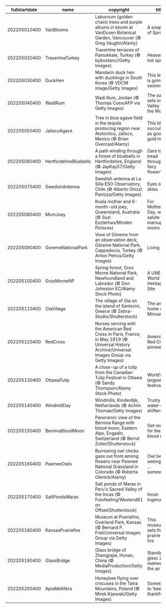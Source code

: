 |fullstartdate|name|copyright|title|image|
|--|--|--|--|--|
202205010400|VanBlooms|Laburnum (golden chain) trees and purple alliums in bloom at VanDusen Botanical Garden, Vancouver (© Greg Vaughn/Alamy)|A snapshot of Spring|![](/en-CA/2022/05/202205010400VanBlooms.jpg)|
202205020400|TravertineTurkey|Travertine terraces of Pamukkale, Turkey (© bybostanci/Getty Images)|Heavenly hot springs|![](/en-CA/2022/05/202205020400TravertineTurkey.jpg)|
202205030400|DuckHen|Mandarin duck hen with ducklings in South Korea (© VDCM image/Getty Images)|This lesson is going swimmingly|![](/en-CA/2022/05/202205030400DuckHen.jpg)|
202205040400|WadiRum|Wadi Rum, Jordan (© Thomas Coex/AFP via Getty Images)|The sun sets on the Valley of the Moon|![](/en-CA/2022/05/202205040400WadiRum.jpg)|
202205050400|JaliscoAgave|Tree in blue agave field in the tequila producing region near Atotonilco, Jalisco, Mexico (© Brian Overcast/Alamy)|This blue succulent is as good as gold here|![](/en-CA/2022/05/202205050400JaliscoAgave.jpg)|
202205060400|HertfordshireBluebells|A path winding through a forest of bluebells in Hertfordshire, England (© JayKay57/Getty Images)|Dare to tread through the fairy flower?|![](/en-CA/2022/05/202205060400HertfordshireBluebells.jpg)|
202205070400|SwedishAntenna|Swedish antenna at La Silla ESO Observatory, Chile (© Alberto Ghizzi Panizza/Getty Images)|Eyes on the skies|![](/en-CA/2022/05/202205070400SwedishAntenna.jpg)|
202205080400|MomJoey|Koala mother and 8-month-old joey, Queensland, Australia (© Suzi Eszterhas/Minden Pictures)|For Mother’s Day, we salute these marsupial moms|![](/en-CA/2022/05/202205080400MomJoey.jpg)|
202205090400|GoremeNationalPark|View of Göreme from an observation deck, Göreme National Park, Cappadocia, Turkey (© Anton Petrus/Getty Images)|Living rock|![](/en-CA/2022/05/202205090400GoremeNationalPark.jpg)|
202205100400|GrosMorneNP|Spring forest, Gros Morne National Park, Newfoundland and Labrador (© Don Johnston EC/Alamy Stock Photo)|A UNESCO World Heritage Site|![](/en-CA/2022/05/202205100400GrosMorneNP.jpg)|
202205110400|OiaVillage|The village of Oia on the island of Santorini, Greece (© Zebra-Studio/Shutterstock)|The ancient home of the Minoans|![](/en-CA/2022/05/202205110400OiaVillage.jpg)|
202205120400|RedCross|Nurses serving with the American Red Cross in Paris, France, in May 1919 (© Universal History Archive/Universal Images Group via Getty Images)|American Red Cross pioneers|![](/en-CA/2022/05/202205120400RedCross.jpg)|
202205130400|OttawaTulip|A close-up of a tulip from the Canadian Tulip Festival in Ottawa (© Sandy Thompson/Alamy Stock Photo)|World’s largest tulip festival|![](/en-CA/2022/05/202205130400OttawaTulip.jpg)|
202205140400|WindmillDay|Windmills, Kinderdijk, Netherlands (© Achim Thomae/Getty Images)|Trusty water-shifters|![](/en-CA/2022/05/202205140400WindmillDay.jpg)|
202205150400|BerninaBloodMoon|Panoramic view of the Bernina Range with blood moon, Eastern Alps, Engadin, Switzerland (© Bernd Zoller/Shutterstock)|Get ready for the blood moon|![](/en-CA/2022/05/202205150400BerninaBloodMoon.jpg)|
202205160400|PawneeOwls|Burrowing owl chicks gaze out from among flowers near Pawnee National Grassland in Colorado (© Roberta Olenick/Alamy)|Owl be seeing you ... somewhere!|![](/en-CA/2022/05/202205160400PawneeOwls.jpg)|
202205170400|SaltPondsMaras|Salt ponds of Maras in Peru's Sacred Valley of the Incas (© Fotofeeling/Westend61 on Offset/Shutterstock)|Incan ingenuity|![](/en-CA/2022/05/202205170400SaltPondsMaras.jpg)|
202205180400|KansasPrairiefire|Museum at Prairiefire, Overland Park, Kansas (© Bernard P. Friel/Universal Images Group via Getty Images)|This museum sets the prairie on fire|![](/en-CA/2022/05/202205180400KansasPrairiefire.jpg)|
202205190400|GlassBridge|Glass bridge of Zhangjiajie, Hunan, China (© MediaProduction/Getty Images)|Standing on glass 275+ metres in the air|![](/en-CA/2022/05/202205190400GlassBridge.jpg)|
202205200400|ApisMellifera|Honeybee flying over crocuses in the Tatra Mountains, Poland (© Mirek Kijewski/Getty Images)|Something to ‘bee’ thankful for|![](/en-CA/2022/05/202205200400ApisMellifera.jpg)|
